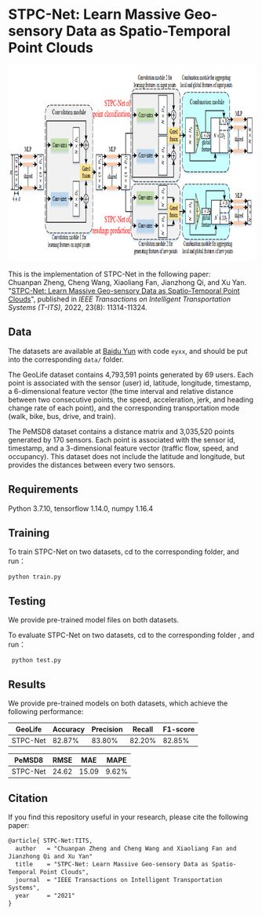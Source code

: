 # STPC-Net: Learn Massive Geo-sensory Data as Spatio-Temporal Point Clouds

<p align="center">
  <img width="900" height="400" src=./figure/STPC-Net.png>
</p>

This is the implementation of STPC-Net in the following paper: \
Chuanpan Zheng, Cheng Wang, Xiaoliang Fan, Jianzhong Qi, and Xu Yan. "[STPC-Net: Learn Massive Geo-sensory Data as Spatio-Temporal Point Clouds](https://ieeexplore.ieee.org/abstract/document/9511834/)", published in *IEEE Transactions on Intelligent Transportation Systems* *(T-ITS)*, 2022, 23(8): 11314-11324.

## Data

The datasets are available at [Baidu Yun](https://pan.baidu.com/s/1sIH6px03ICEBbSOBiv-ATg) with code `eyxx`, and should be put into the corresponding `data/` folder.

The GeoLife dataset contains 4,793,591 points generated by 69 users. Each point is associated with the sensor (user) id, latitude, longitude, timestamp, a 6-dimensional feature vector (the time interval and relative distance between two consecutive points, the speed, acceleration, jerk, and heading change rate of each point), and the corresponding transportation mode (walk, bike, bus, drive, and train).

The PeMSD8 dataset contains a distance matrix and 3,035,520 points generated by 170 sensors. Each point is associated with the sensor id, timestamp, and a 3-dimensional feature vector (traffic flow, speed, and occupancy). This dataset does not include the latitude and longitude, but provides the distances between every two sensors.

## Requirements

Python 3.7.10, tensorflow 1.14.0, numpy 1.16.4

## Training

To train STPC-Net on two datasets, cd to the corresponding folder, and run： 
```
python train.py
```

## Testing

We provide pre-trained model files on both datasets. 

To evaluate STPC-Net on two datasets, cd to the corresponding folder , and run：
```
 python test.py
```

## Results

We provide pre-trained models on both datasets, which achieve the following performance:

|    GeoLife     |  Accuracy  |   Precision  |  Recall  |   F1-score  |
| -------------- | ---------- | ------------ | -------- | ----------- |
| STPC-Net       | 82.87%     | 83.80%       | 82.20%   | 82.85%      |


|    PeMSD8     |  RMSE  |   MAE  |  MAPE  |
| ------------- | ------ | ------ | ------ |
| STPC-Net      | 24.62  | 15.09  | 9.62%  | 

## Citation

If you find this repository useful in your research, please cite the following paper:
```
@article{ STPC-Net:TITS,
  author   = "Chuanpan Zheng and Cheng Wang and Xiaoliang Fan and Jianzhong Qi and Xu Yan"
  title    = "STPC-Net: Learn Massive Geo-sensory Data as Spatio-Temporal Point Clouds",
  journal  = "IEEE Transactions on Intelligent Transportation Systems",
  year     = "2021"
}
```
